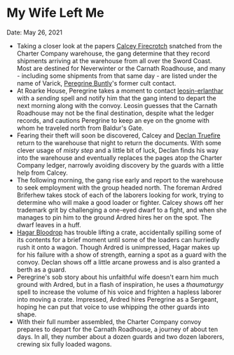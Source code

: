 # My Wife Left Me

Date: May 26, 2021

- Taking a closer look at the papers [Calcey Firecrotch](../Characters/Calcey%20Firecrotch/%21index.md) snatched from the Charter Company warehouse, the gang determine that they record shipments arriving at the warehouse from all over the Sword Coast. Most are destined for Neverwinter or the Carnath Roadhouse, and many - including some shipments from that same day - are listed under the name of Varick, [Peregrine Buntly](../Characters/Peregrine%20Buntly/%21index.md)'s former cult contact.
- At Roarke House, Peregrine takes a moment to contact [leosin-erlanthar](../../npcs/leosin-erlanthar.md) with a *sending* spell and notify him that the gang intend to depart the next morning along with the convoy. Leosin guesses that the Carnath Roadhouse may not be the final destination, despite what the ledger records, and cautions Peregrine to keep an eye on the gnome with whom he traveled north from Baldur's Gate.
- Fearing their theft will soon be discovered, Calcey and [Declan Truefire](../Characters/Declan%20Truefire/%21index.md) return to the warehouse that night to return the documents. With some clever usage of *misty step* and a little bit of luck, Declan finds his way into the warehouse and eventually replaces the pages atop the Charter Company ledger, narrowly avoiding discovery by the guards with a little help from Calcey.
- The following morning, the gang rise early and report to the warehouse to seek employment with the group headed north. The foreman Ardred Briferhew takes stock of each of the laborers looking for work, trying to determine who will make a good loader or fighter. Calcey shows off her trademark grit by challenging a one-eyed dwarf to a fight, and when she manages to pin him to the ground Ardred hires her on the spot. The dwarf leaves in a huff.
- [Hagar Bloodrop](../Characters/Hagar%20Bloodrop/%21index.md) has trouble lifting a crate, accidentally spilling some of its contents for a brief moment until some of the loaders can hurriedly rush it onto a wagon. Though Ardred is unimpressed, Hagar makes up for his failure with a show of strength, earning a spot as a guard with the convoy. Declan shows off a little arcane prowess and is also granted a berth as a guard.
- Peregrine's sob story about his unfaithful wife doesn't earn him much ground with Ardred, but in a flash of inspiration, he uses a *thaumaturgy* spell to increase the volume of his voice and frighten a hapless laborer into moving a crate. Impressed, Ardred hires Peregrine as a Sergeant, hoping he can put that voice to use whipping the other guards into shape.
- With their full number assembled, the Charter Company convoy prepares to depart for the Carnath Roadhouse, a journey of about ten days. In all, they number about a dozen guards and two dozen laborers, crewing six fully loaded wagons.